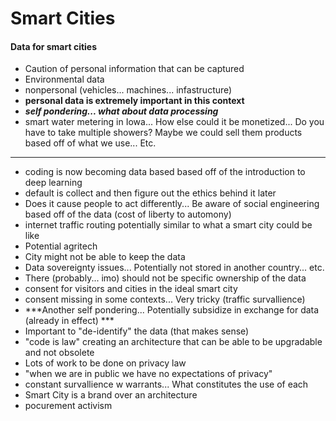 # Smart Cities

#### Data for smart cities

- Caution of personal information that can be captured 
- Environmental data
- nonpersonal (vehicles... machines... infastructure)
- **personal data is extremely important in this context**
- ***self pondering... what about data processing***
- smart water metering in Iowa... How else could it be monetized... Do you have to take multiple showers? Maybe we could sell them products based off of what we use... Etc.

-----

- coding is now becoming data based based off of the introduction to deep learning 
- default is collect and then figure out the ethics behind it later
- Does it cause people to act differently... Be aware of social engineering based off of the data (cost of liberty to automony)
- internet traffic routing potentially similar to what a smart city could be like 
- Potential agritech
- City might not be able to keep the data
- Data sovereignty issues... Potentially not stored in another country... etc. 
- There (probably... imo) should not be specific ownership of the data
- consent for visitors and cities in the ideal smart city 
- consent missing in some contexts... Very tricky (traffic survallience)
- ***Another self pondering... Potentially subsidize in exchange for data (already in effect) ***
- Important to "de-identify" the data (that makes sense)
- "code is law" creating an architecture that can be able to be upgradable and not obsolete
- Lots of work to be done on privacy law
- "when we are in public we have no expectations of privacy"
- constant survallience w warrants... What constitutes the use of each
- Smart City is a brand over an architecture 
- pocurement activism
